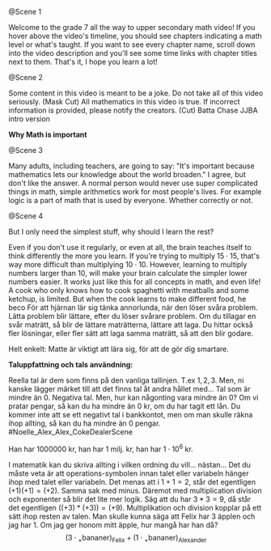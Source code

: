 @Scene 1

Welcome to the grade 7 all the way to upper secondary math video! If you hover above the video's timeline, you should see chapters indicating a math level or what's taught. If you want to see every chapter name, scroll down into the video description and you'll see some time links with chapter titles next to them. That's it, I hope you learn a lot!

@Scene 2

Some content in this video is meant to be a joke.
Do not take all of this video seriously.
(Mask Cut)
All mathematics in this video is true.
If incorrect information is provided, please notify the creators.
(Cut)
Batta Chase JJBA intro version

**Why Math is important**

@Scene 3

Many adults, including teachers, are going to say: "It's important because mathematics lets our knowledge about the world broaden." I agree, but don't like the answer.
A normal person would never use super complicated things in math, simple arithmetics work for most people's lives. For example logic is a part of math that is used by everyone. Whether correctly or not.

@Scene 4

But I only need the simplest stuff, why should I learn the rest?

Even if you don't use it regularly, or even at all, the brain teaches itself to think differently the more you learn. If you're trying to multiply $15 \cdot 15$, that's way more difficult than multiplying $10 \cdot 10$. However, learning to multiply numbers larger than $10$, will make your brain calculate the simpler lower numbers easier. It works just like this for all concepts in math, and even life! A cook who only knows how to cook spaghetti with meatballs and some ketchup, is limited. But when the cook learns to make different food, he beco
För att hjärnan lär sig tänka annorlunda, när den löser svåra problem. Lätta problem blir lättare, efter du löser svårare problem. Om du tillagar en svår maträtt, så blir de lättare maträtterna, lättare att laga. Du hittar också fler lösningar, eller fler sätt att laga samma maträtt, så att den blir godare.

Helt enkelt: Matte är viktigt att lära sig, för att de gör dig smartare.

**Taluppfattning och tals användning:**

 Reella tal är dem som finns på den vanliga tallinjen. T.ex $1, 2, 3$. Men, ni kanske lägger märket till att det finns tal åt andra hållet med... Tal som är mindre än $0$. Negativa tal. Men, hur kan någonting vara mindre än $0$? Om vi pratar pengar, så kan du ha mindre än $0$ kr, om du har tagit ett lån. Du kommer inte att se ett  negativt tal i bankkontot, men om man skulle räkna ihop allting, så kan du ha mindre än $0$ pengar. #Noelle_Alex_Alex_CokeDealerScene

Han har $1000000$ kr, han har 1 milj. kr, han har $1 \cdot 10^6$ kr.

I matematik kan du skriva allting i vilken ordning du vill... nästan...
Det du måste veta är att operations-symbolen innan talet eller variabeln hänger ihop med talet eller variabeln. Det menas att i $1 + 1 = 2$, står det egentligen $(+1) (+1) = (+2)$.
Samma sak med minus. Däremot med multiplication division och exponenter så blir det lite mer logik. Säg att du har $3 * 3 = 9$, då står det egentligen $((+3) * (+3)) = (+9)$.
Multiplikation och division kopplar på ett sätt ihop resten av talen.
Man skulle kunna säga att Felix har 3 äpplen och jag har 1. Om jag ger honom mitt äpple, hur mangå har han då?
$$(3 \cdot {}_+\text{bananer})_{\text{Felix}} + (1 \cdot {}_+\text{bananer})_{\text{Alexander}}$$

